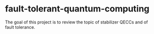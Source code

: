 # fault-tolerant-quantum-computing
The goal of this project is to review the topic of stabilizer QECCs and of fault tolerance.
